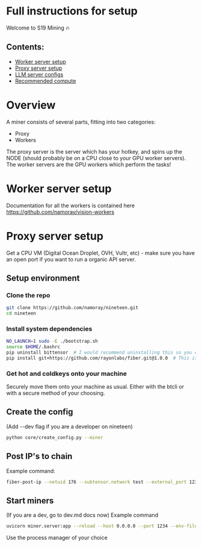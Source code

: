 # Full instructions for setup

Welcome to S19 Mining 🔥


## Contents:

- [Worker server setup](#worker-server-setup)
- [Proxy server setup](#proxy-server-setup)
- [LLM server configs](#model-configs)
- [Recommended compute](./recommended-compute.md)


# Overview
A miner consists of several parts, fitting into two categories:

- Proxy
- Workers

The proxy server is the server which has your hotkey, and spins up the NODE (should probably be on a CPU close to your GPU worker servers). The worker servers are the GPU workers which perform the tasks!

# Worker server setup
Documentation for all the workers is contained here https://github.com/namoray/vision-workers

# Proxy server setup

Get a CPU VM (Digital Ocean Droplet, OVH, Vultr, etc)  - make sure you have an open port if you want to run a organic API server.

## Setup environment


### Clone the repo
```bash
git clone https://github.com/namoray/nineteen.git
cd nineteen
```

### Install system dependencies
```bash
NO_LAUNCH=1 sudo -E ./bootstrap.sh
source $HOME/.bashrc
pip uninstall bittensor  # I would recommend uninstalling this so you can use fiber, but you may need it to clone keys as of now?
pip install git+https://github.com/rayonlabs/fiber.git@1.0.0  # This is the only requirement for mining machines as of now!
``` 

### Get hot and coldkeys onto your machine
Securely move them onto your machine as usual. Either with the btcli or with a secure method of your choosing.

## Create the config
(Add --dev flag if you are a developer on nineteen)
```bash
python core/create_config.py --miner
```


## Post IP's to chain
Example command:
```bash
fiber-post-ip --netuid 176 --subtensor.network test --external_port 1234 --wallet.name default --wallet.hotkey default --external_ip 0.0.0.0
```

## Start miners

(If you are a dev, go to dev.md docs now)
Example command
```bash
uvicorn miner.server:app --reload --host 0.0.0.0 --port 1234 --env-file .default.env --log-level debug &
```

Use the process manager of your choice
